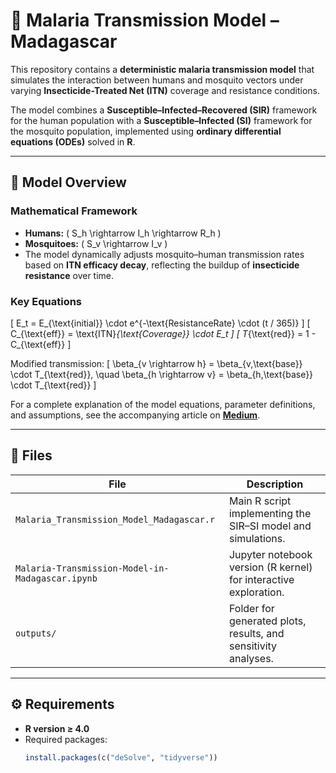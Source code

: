 # 🦟 Malaria Transmission Model – Madagascar

This repository contains a **deterministic malaria transmission model** that simulates the interaction between humans and mosquito vectors under varying **Insecticide-Treated Net (ITN)** coverage and resistance conditions.  

The model combines a **Susceptible–Infected–Recovered (SIR)** framework for the human population with a **Susceptible–Infected (SI)** framework for the mosquito population, implemented using **ordinary differential equations (ODEs)** solved in **R**.

---

## 📘 Model Overview

### Mathematical Framework
- **Humans:** \( S_h \rightarrow I_h \rightarrow R_h \)
- **Mosquitoes:** \( S_v \rightarrow I_v \)
- The model dynamically adjusts mosquito–human transmission rates based on **ITN efficacy decay**, reflecting the buildup of **insecticide resistance** over time.

### Key Equations
\[
E_t = E_{\text{initial}} \cdot e^{-\text{ResistanceRate} \cdot (t / 365)}
\]
\[
C_{\text{eff}} = \text{ITN}_{\text{Coverage}} \cdot E_t
\]
\[
T_{\text{red}} = 1 - C_{\text{eff}}
\]

Modified transmission:
\[
\beta_{v \rightarrow h} = \beta_{v,\text{base}} \cdot T_{\text{red}}, \quad
\beta_{h \rightarrow v} = \beta_{h,\text{base}} \cdot T_{\text{red}}
\]

For a complete explanation of the model equations, parameter definitions, and assumptions, see the accompanying article on **[Medium](https://medium.com/@freshsafoduker300/simulating-and-fitting-malaria-transmission-model-in-madagascar-impact-of-insecticide-treated-nets-fd9c10d4cda4)**.

---

## 🧩 Files

| File | Description |
|------|--------------|
| `Malaria_Transmission_Model_Madagascar.r` | Main R script implementing the SIR–SI model and simulations. |
| `Malaria-Transmission-Model-in-Madagascar.ipynb` | Jupyter notebook version (R kernel) for interactive exploration. |
| `outputs/` | Folder for generated plots, results, and sensitivity analyses. |

---

## ⚙️ Requirements

- **R version ≥ 4.0**
- Required packages:
  ```r
  install.packages(c("deSolve", "tidyverse"))
